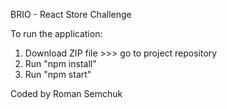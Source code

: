 BRIO - React Store Challenge


To run the application:
1. Download ZIP file >>> go to project repository
2. Run "npm install"
3. Run "npm start"


Coded by Roman Semchuk
